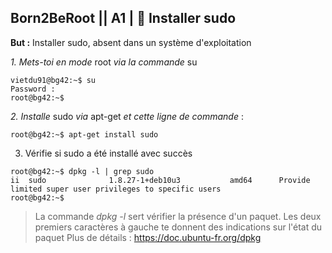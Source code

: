 ## **Born2BeRoot**  || **A1** | :crown: Installer sudo 

__But :__ Installer sudo, absent dans un système d'exploitation

*1. Mets-toi en mode* root *via la commande* su
```
vietdu91@bg42:~$ su
Password :
root@bg42:~$
```

*2. Installe* sudo *via* apt-get *et cette ligne de commande* :

```
root@bg42:~$ apt-get install sudo
```

3. Vérifie si sudo a été installé avec succès 

```
root@bg42:~$ dpkg -l | grep sudo
ii  sudo              1.8.27-1+deb10u3           amd64      Provide limited super user privileges to specific users
root@bg42:~$
```

> La commande *dpkg -l* sert vérifier la présence d'un paquet. Les deux premiers caractères à gauche te donnent des indications sur l'état du paquet
> Plus de détails : https://doc.ubuntu-fr.org/dpkg
